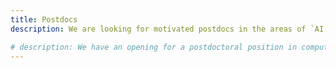 ```yaml
---
title: Postdocs
description: We are looking for motivated postdocs in the areas of `AI for Science`, `Energy Storage Materials`, and `Ferroic Materials`. For more information, see [https://muchong.com/t-16584158-1](https://muchong.com/t-16584158-1)

# description: We have an opening for a postdoctoral position in computational understanding of energy materials or machine learning in the chemical reaction space. Please see [this post](https://jobrxiv.org/job/university-of-houston-27778-postdoctoral-fellow) for more information of the position and how to apply.
---
```

